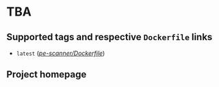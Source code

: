 # TBA

## Supported tags and respective `Dockerfile` links

* `latest` 
([*pe-scanner/Dockerfile*](https://gitlab.com/CinCan/dockerfiles/blob/master/pe-scanner/Dockerfile))

## Project homepage
